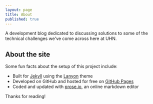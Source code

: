 ```yaml
---
layout: page
title: About
published: true
---
```


A development blog dedicated to discussing solutions to some of the technical challenges we've come across here at UHN.

## About the site

Some fun facts about the setup of this project include:

* Built for [Jekyll](http://jekyllrb.com) using the [Lanyon](https://github.com/poole/lanyon) theme
* Developed on GitHub and hosted for free on [GitHub Pages](https://pages.github.com)
* Coded and updated with [prose.io](http://prose.io), an online markdown editor

Thanks for reading!
